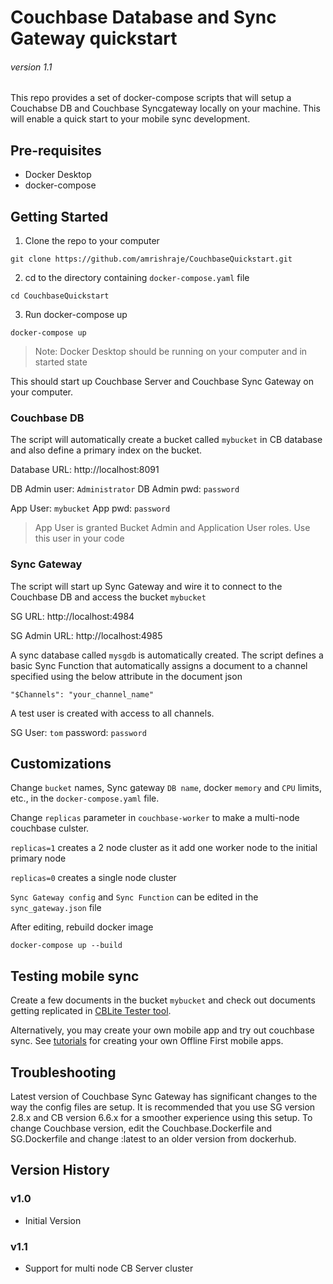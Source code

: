 # Couchbase Database and Sync Gateway quickstart
###### version 1.1
This repo provides a set of docker-compose scripts that will setup a Couchabse DB and Couchbase Syncgateway locally on your machine. This will enable a quick start to your mobile sync development.

## Pre-requisites
* Docker Desktop
* docker-compose

## Getting Started
1. Clone the repo to your computer
```
git clone https://github.com/amrishraje/CouchbaseQuickstart.git
```
2. cd to the directory containing `docker-compose.yaml` file
```
cd CouchbaseQuickstart
```
3. Run docker-compose up
```
docker-compose up
```
> Note: Docker Desktop should be running on your computer and in started state


This should start up Couchbase Server and Couchbase Sync Gateway on your computer. 


### Couchbase DB
The script will automatically create a bucket called `mybucket` in CB database and also define a primary index on the bucket.

Database URL: http://localhost:8091

DB Admin user: `Administrator`
DB Admin pwd: `password`

App User: `mybucket`
App pwd: `password`
> App User is granted Bucket Admin and Application User roles. Use this user in your code


### Sync Gateway
The script will start up Sync Gateway and wire it to connect to the Couchbase DB and access the bucket `mybucket`

SG URL: http://localhost:4984

SG Admin URL: http://localhost:4985

A sync database called `mysgdb` is automatically created. The script defines a basic Sync Function that automatically assigns a document to a channel specified using the below attribute in the document json
```
"$Channels": "your_channel_name"
```
A test user is created with access to all channels. 

SG User: `tom`
password: `password`


## Customizations
Change `bucket` names, Sync gateway `DB name`, docker `memory` and `CPU` limits, etc., in the `docker-compose.yaml` file. 

Change `replicas` parameter in `couchbase-worker` to make a multi-node couchbase culster. 

`replicas=1` creates a 2 node cluster as it add one worker node to the initial primary node

`replicas=0` creates a single node cluster

`Sync Gateway config` and `Sync Function` can be edited in the `sync_gateway.json` file

After editing, rebuild docker image
```
docker-compose up --build
```

## Testing mobile sync
Create a few documents in the bucket `mybucket` and check out documents getting replicated in [CBLite Tester tool](https://github.com/Infosys/CouchbaseLiteTester). 

Alternatively, you may create your own mobile app and try out couchbase sync. See [tutorials](https://docs.couchbase.com/tutorials/index.html) for creating your own Offline First mobile apps. 

## Troubleshooting
Latest version of Couchbase Sync Gateway has significant changes to the way the config files are setup. It is recommended that you use SG version 2.8.x and CB version 6.6.x for a smoother experience using this setup. To change Couchbase version, edit the Couchbase.Dockerfile and SG.Dockerfile and change :latest to an older version from dockerhub.

## Version History
### v1.0
* Initial Version
### v1.1
* Support for multi node CB Server cluster
